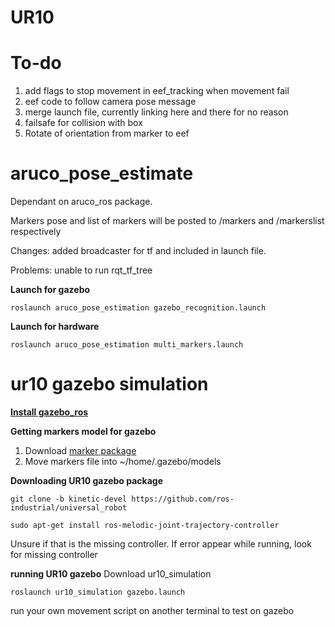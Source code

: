# UR10

# To-do
1. add flags to stop movement in eef_tracking when movement fail 
2. eef code to follow camera pose message
3. merge launch file, currently linking here and there for no reason
4. failsafe for collision with box
5. Rotate of orientation from marker to eef




# aruco_pose_estimate
Dependant on aruco_ros package.

Markers pose and list of markers will be posted to /markers and /markerslist respectively

Changes: added broadcaster for tf and included in launch file.

Problems: unable to run rqt_tf_tree

**Launch for gazebo**
```
roslaunch aruco_pose_estimation gazebo_recognition.launch
```

**Launch for hardware**

```
roslaunch aruco_pose_estimation multi_markers.launch
```

# ur10 gazebo simulation
**[Install gazebo_ros](http://gazebosim.org/tutorials?tut=ros_installing)**

**Getting markers model for gazebo**
1. Download [marker package](https://github.com/joselusl/aruco_gazebo)
2. Move markers file into ~/home/.gazebo/models


**Downloading UR10 gazebo package**

```
git clone -b kinetic-devel https://github.com/ros-industrial/universal_robot

sudo apt-get install ros-melodic-joint-trajectory-controller
```
Unsure if that is the missing controller. If error appear while running, look for missing controller

**running UR10 gazebo**
Download ur10_simulation

```
roslaunch ur10_simulation gazebo.launch 
```

run your own movement script on another terminal to test on gazebo
